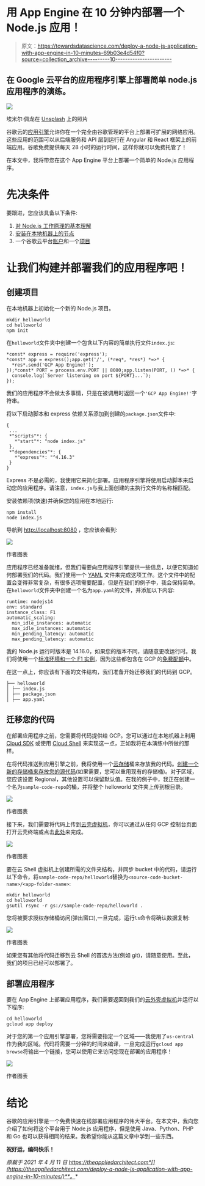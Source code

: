 # 用 App Engine 在 10 分钟内部署一个 Node.js 应用！

> 原文：<https://towardsdatascience.com/deploy-a-node-js-application-with-app-engine-in-10-minutes-69b03e4d54f0?source=collection_archive---------10----------------------->

## 在 Google 云平台的应用程序引擎上部署简单 node.js 应用程序的演练。

![](img/a196add09fc8bfd373031cf9060ecfed.png)

埃米尔·佩龙在 [Unsplash](https://unsplash.com/s/photos/web?utm_source=unsplash&utm_medium=referral&utm_content=creditCopyText) 上的照片

谷歌云的[应用引擎](https://cloud.google.com/appengine)允许你在一个完全由谷歌管理的平台上部署可扩展的网络应用。这些应用的范围可以从后端服务和 API 层到运行在 Angular 和 React 框架上的前端应用。谷歌免费提供每天 28 小时的运行时间，这样你就可以免费托管了！

在本文中，我将带您在这个 App Engine 平台上部署一个简单的 Node.js 应用程序。

# 先决条件

要跟进，您应该具备以下条件:

1.  [对 Node.js 工作原理的基本理解](https://www.google.com/search?q=node.js+getting+started&rlz=1C1CHBF_enCA882CA882&oq=node.js+getting+started&aqs=chrome.0.69i59j0i22i30l9.3739j0j4&sourceid=chrome&ie=UTF-8)
2.  [安装在本地机器上的节点](https://nodejs.org/en/download/)
3.  一个谷歌云平台[账户](https://cloud.google.com/apigee/docs/hybrid/v1.1/precog-gcpaccount)和一个[项目](https://cloud.google.com/resource-manager/docs/creating-managing-projects)

# 让我们构建并部署我们的应用程序吧！

## 创建项目

在本地机器上初始化一个新的 Node.js 项目。

```
mkdir helloworld
cd helloworld
npm init
```

在`helloworld`文件夹中创建一个包含以下内容的简单执行文件`index.js`:

```
*const* express = require('express');
*const* app = express();app.get('/', (*req*, *res*) *=>* {
  *res*.send('GCP App Engine!');
});*const* PORT = process.env.PORT || 8080;app.listen(PORT, () *=>* {
  console.log(`Server listening on port ${PORT}...`);
});
```

我们的应用程序不会做太多事情，只是在被调用时返回一个`'GCP App Engine!'`字符串。

将以下启动脚本和 express 依赖关系添加到创建的`package.json`文件中:

```
{
 ...
 *"scripts"*: {
   *"start"*: "node index.js"
 },
 *"dependencies"*: {
   *"express"*: "^4.16.3"
 }
}
```

Express 不是必需的，我使用它来简化部署。应用程序引擎将使用启动脚本来启动您的应用程序。请注意，`index.js`与我上面创建的主执行文件的名称相匹配。

安装依赖项(快速)并确保您的应用在本地运行:

```
npm install
node index.js
```

导航到 [http://localhost:8080](http://localhost:8080/) ，您应该会看到:

![](img/b6e0c2d30598d7554229d23694861807.png)

作者图表

应用程序已经准备就绪，但我们需要向应用程序引擎提供一些信息，以便它知道如何部署我们的代码。我们使用一个 [YAML](https://en.wikipedia.org/wiki/YAML#:~:text=YAML%20%28a%20recursive%20acronym%20for,is%20being%20stored%20or%20transmitted.) 文件来完成这项工作。这个文件中的配置会变得非常复杂，有很多选项需要配置，但是在我们的例子中，我会保持简单。在`helloworld`文件夹中创建一个名为`app.yaml`的文件，并添加以下内容:

```
runtime: nodejs14
env: standard
instance_class: F1
automatic_scaling:
  min_idle_instances: automatic
  max_idle_instances: automatic
  min_pending_latency: automatic
  max_pending_latency: automatic
```

我的 Node.js 运行时版本是 14.16.0，如果您的版本不同，请随意更改运行时。我们将使用一个[标准环境和一个 F1 实例](https://cloud.google.com/appengine/docs/standard#instance_classes)，因为这些都包含在 GCP 的[免费配额](https://cloud.google.com/free)中。

在这一点上，你应该有下面的文件结构，我们准备开始迁移我们的代码到 GCP。

```
├── helloworld
│ ├── index.js
│ ├── package.json
│ ├── app.yaml
```

## 迁移您的代码

在部署应用程序之前，您需要将代码提供给 GCP。您可以通过在本地机器上利用 [Cloud SDK](https://cloud.google.com/sdk) 或使用 [Cloud Shell](https://cloud.google.com/shell) 来实现这一点，正如我将在本演练中所做的那样。

在将代码推送到应用引擎之前，我将使用一个[云存储](https://cloud.google.com/storage)桶来存放我的代码。[创建一个新的存储桶来存放您的源代码](https://console.cloud.google.com/storage/create-bucket)(如果需要，您可以重用现有的存储桶)。对于区域，您应该设置 Regional，其他设置可以保留默认值。在我的例子中，我正在创建一个名为`sample-code-repo`的桶，并将整个 helloworld 文件夹上传到根目录。

![](img/e2caabb8e1843cca83ea1c2b6e765426.png)

作者图表

接下来，我们需要将代码上传到[云壳虚拟机](https://cloud.google.com/shell)，你可以通过从任何 GCP 控制台页面打开云壳终端或点击[此处](https://shell.cloud.google.com/)来完成。

![](img/f7feef374e5b4bd910a672e8993dd487.png)

作者图表

要在云 Shell 虚拟机上创建所需的文件夹结构，并同步 bucket 中的代码，请运行以下命令，将`sample-code-repo/helloworld`替换为`<source-code-bucket-name>/<app-folder-name>`:

```
mkdir helloworld
cd helloworld
gsutil rsync -r gs://sample-code-repo/helloworld .
```

您将被要求授权存储桶访问(弹出窗口),一旦完成，运行`ls`命令将确认数据复制:

![](img/32e1729d95e30fabff97f1c788fb5d02.png)

作者图表

如果您有其他将代码迁移到云 Shell 的首选方法(例如 git)，请随意使用。至此，我们的项目已经可以部署了。

## 部署应用程序

要在 App Engine 上部署应用程序，我们需要返回到我们的[云外壳虚拟机](https://cloud.google.com/shell)并运行以下程序:

```
cd helloworld
gcloud app deploy
```

对于您的第一个应用引擎部署，您将需要指定一个区域——我使用了`us-central`作为我的区域。代码将需要一分钟的时间来编译，一旦完成运行`gcloud app browse`将输出一个链接，您可以使用它来访问您现在部署的应用程序！

![](img/9786a39f2e7b818dc50389d99b186c2e.png)

作者图表

# 结论

谷歌的应用引擎是一个免费快速在线部署应用程序的伟大平台。在本文中，我向您介绍了如何将这个平台用于 Node.js 应用程序，但是使用 Java、Python、PHP 和 Go 也可以获得相同的结果。我希望你能从这篇文章中学到一些东西。

**祝好运，编码快乐！**

*原载于 2021 年 4 月 11 日 https://theappliedarchitect.com*[](https://theappliedarchitect.com/deploy-a-node-js-application-with-app-engine-in-10-minutes/)**。**
